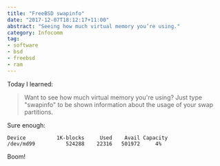 ```yaml
---
title: "FreeBSD swapinfo"
date: "2017-12-07T18:12:17+11:00"
abstract: "Seeing how much virtual memory you’re using."
category: Infocomm
tag:
- software
- bsd
- freebsd
- ram
---
```

Today I learned:

> Want to see how much virtual memory you're using? Just type "swapinfo" to be shown information about the usage of your swap partitions.

Sure enough:

    Device          1K-blocks     Used    Avail Capacity
    /dev/md99          524288    22316   501972     4%

Boom!

